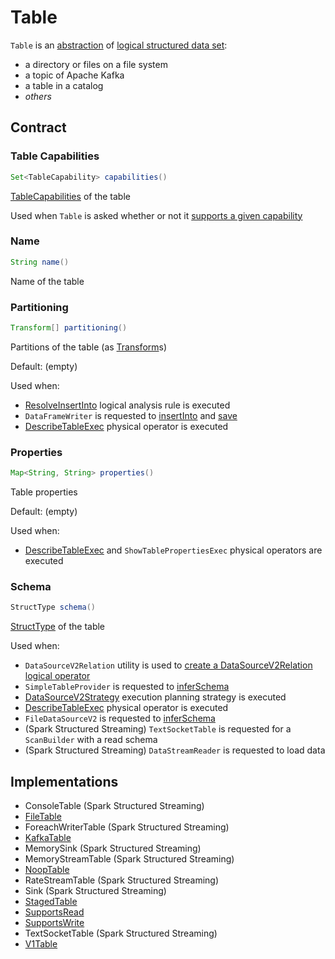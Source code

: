 # Table

`Table` is an [abstraction](#contract) of [logical structured data set](#implementations):

* a directory or files on a file system
* a topic of Apache Kafka
* a table in a catalog
* _others_

## Contract

### <span id="capabilities"> Table Capabilities

```java
Set<TableCapability> capabilities()
```

[TableCapabilities](TableCapability.md) of the table

Used when `Table` is asked whether or not it [supports a given capability](TableHelper.md#supports)

### Name

```java
String name()
```

Name of the table

### Partitioning

```java
Transform[] partitioning()
```

Partitions of the table (as [Transform](Transform.md)s)

Default: (empty)

Used when:

* [ResolveInsertInto](../logical-analysis-rules/ResolveInsertInto.md) logical analysis rule is executed
* `DataFrameWriter` is requested to [insertInto](../DataFrameWriter.md#insertInto) and [save](../DataFrameWriter.md#save)
* [DescribeTableExec](../physical-operators/DescribeTableExec.md) physical operator is executed

### Properties

```java
Map<String, String> properties()
```

Table properties

Default: (empty)

Used when:

* [DescribeTableExec](../physical-operators/DescribeTableExec.md) and `ShowTablePropertiesExec` physical operators are executed

### Schema

```java
StructType schema()
```

[StructType](../types/StructType.md) of the table

Used when:

* `DataSourceV2Relation` utility is used to [create a DataSourceV2Relation logical operator](../logical-operators/DataSourceV2Relation.md#create)
* `SimpleTableProvider` is requested to [inferSchema](SimpleTableProvider.md#inferSchema)
* [DataSourceV2Strategy](../execution-planning-strategies/DataSourceV2Strategy.md) execution planning strategy is executed
* [DescribeTableExec](../physical-operators/DescribeTableExec.md) physical operator is executed
* `FileDataSourceV2` is requested to [inferSchema](../FileDataSourceV2.md#inferSchema)
* (Spark Structured Streaming) `TextSocketTable` is requested for a `ScanBuilder` with a read schema
* (Spark Structured Streaming) `DataStreamReader` is requested to load data

## Implementations

* ConsoleTable (Spark Structured Streaming)
* [FileTable](FileTable.md)
* ForeachWriterTable (Spark Structured Streaming)
* [KafkaTable](../datasources/kafka/KafkaTable.md)
* MemorySink (Spark Structured Streaming)
* MemoryStreamTable (Spark Structured Streaming)
* [NoopTable](../datasources/noop/NoopTable.md)
* RateStreamTable (Spark Structured Streaming)
* Sink (Spark Structured Streaming)
* [StagedTable](StagedTable.md)
* [SupportsRead](SupportsRead.md)
* [SupportsWrite](SupportsWrite.md)
* TextSocketTable (Spark Structured Streaming)
* [V1Table](V1Table.md)
